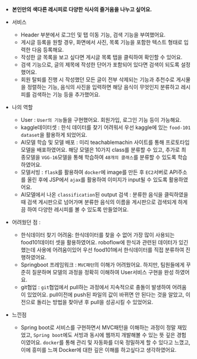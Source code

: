 - **본인만의 색다른 레시피로 다양한 식사의 즐거움을 나누고 싶어요.**
- 서비스
    - Header 부분에서 로그인 및 탭 이동 기능, 검색 기능을 부여했어요. 
    - 게시글 등록을 원할 경우, 화면에서 사진, 목록 기능을 포함한 텍스트 형태로 입력한 다음 등록해요.
    - 작성한 글 목록을 보고 싶다면 게시글 목록 탭을 클릭하여 확인할 수 있어요.
    - 검색 기능으로, 글의 제목에 작성한 단어가 포함되어 있다면 검색이 되도록 설정했어요.
    - 회원 탈퇴를 진행 시 작성했던 모든 글이 전부 삭제되는 기능과 추천수로 게시물을 정렬하는 기능, 음식의 사진을 입력하면 해당 음식이 무엇인지 분류하고 레시피를 검색하는 기능 등을 추가했어요.

- 나의 역할
    - User :
    `User의 기능`들을 구현했어요. 회원가입, 로그인 기능 등이 가능해요.
    - kaggle데이터셋 :
    한식 데이터를 찾기 어려워서 우선 kaggle에 있는 `food-101 dataset`을 활용하게 되었어요.
    - AI모델 학습 및 모델 배포 :
    미리 teachablemachin 사이트를 통해 프로토타입 모델을 배포하였어요. 해당 모델은 10가지 class를 분류할 수 있고, 추가로 최종모델을 `VGG-16`모델을 통해 학습하여 `48개의 클래스`를 분류할 수 있도록 학습하였어요.
    - 모델서빙 :
    `flask`를 활용하여 `docker`에 image를 만든 후 `EC2`서버로 API주소를 올린 후에 JSP에서 `ajax`를 활용하여 이미지가 input될 수 있도록 활용하였어요.
    - AI모델에서 나온 `classification`된 output 검색 :
    분류한 음식을 클릭하였을 때 검색 게시판으로 넘어가며 분류한 음식의 이름을 게시판으로 검색되게 하게끔 하여 다양한 레시피를 볼 수 있도록 만들었어요.

- 어려웠던 점 :
    - 한식데이터 찾기 어려움:  한식데이터를 찾을 수 없어 가장 많이 사용되는 food101데이터 셋을 활용하였어요. roboflow에 한식과 관련된 데이터가 있긴 했는데 사용에 어려움이있어 우선 food101에서 한식데이터를 직접 분류하여 진행하였어요.
    - Springboot 프레임워크 : `MVC패턴`의 이해가 어려웠어요. 하지만, 팀원들에게 꾸준히 질문하며 모델의 과정을 정확히 이해하여 User서비스 구현을 완성 하였어요. 
    - git협업 : `git`협업에서 pull하는 과정에서 지속적으로 충돌이 발생하여 어려움이 있었어요. pull이전에 push된 파일의 값이 바뀌면 안 된다는 것을 알았고, 이전으로 돌리는 방법을 찾아낸 후 pull을 성공시킬 수 있었어요.

- 느낀점
    - Spring boot로 서비스를 구현하면서 MVC패턴을 이해하는 과정이 정말 재밌었고, `Spring boot`에도 서빙과 동시에 웹까지 개발해볼 수 있는 뜻 깊은 경험이였어요. `docker`를 통해 관리 및 자동화를 더욱 정밀하게 할 수 있다고 느꼈고, 이에 흥미를 느껴 Docker에 대한 깊은 이해를 하고싶다고 생각하였어요.

